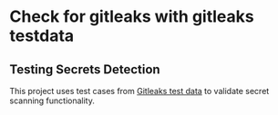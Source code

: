 # Check for gitleaks with gitleaks testdata

## Testing Secrets Detection
This project uses test cases from [Gitleaks test data](https://github.com/gitleaks/gitleaks-testdata)
to validate secret scanning functionality.
